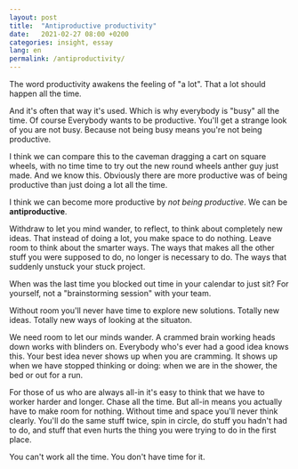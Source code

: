 ```yaml
---
layout: post
title:  "Antiproductive productivity"
date:   2021-02-27 08:00 +0200
categories: insight, essay
lang: en
permalink: /antiproductivity/
---
```


The word productivity awakens the feeling of "a lot". That a lot should happen all the time.

And it's often that way it's used. Which is why everybody is "busy" all the time. Of course  Everybody wants to be productive. You'll get a strange look of you are not busy. Because not being busy means you're not being productive.

I think we can compare this to the caveman dragging a cart on square wheels, with no time time to try out the new round wheels anther guy just made. And we know this. Obviously there are more productive was of being productive than just doing a lot all the time.

I think we can become more productive by _not being productive_. We can be **antiproductive**. 

Withdraw to let you mind wander, to reflect, to think about completely new ideas. That instead of doing a lot, you make space to do nothing. Leave room to think about the smarter ways. The ways that makes all the other stuff you were supposed to do, no longer is necessary to do. The ways that suddenly unstuck your stuck project.

When was the last time you blocked out time in your calendar to just sit? For yourself, not a "brainstorming session" with your team.

Without room you'll never have time to explore new solutions. Totally new ideas. Totally new ways of looking at the situaton.

We need room to let our minds wander. A crammed brain working heads down works with blinders on. Everybody who's ever had a good idea knows this. Your best idea never shows up when you are cramming. It shows up when we have stopped thinking or doing: when we are in the shower, the bed or out for a run.

For those of us who are always all-in it's easy to think that we have to worker harder and longer. Chase all the time. But all-in means you actually have to make room for nothing. Without time and space you'll never think clearly. You'll do the same stuff twice, spin in circle, do stuff you hadn't had to do, and stuff that even hurts the thing you were trying to do in the first place.

You can't work all the time. You don't have time for it.
